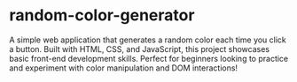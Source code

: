 # random-color-generator
A simple web application that generates a random color each time you click a button. Built with HTML, CSS, and JavaScript, this project showcases basic front-end development skills. Perfect for beginners looking to practice and experiment with color manipulation and DOM interactions!
